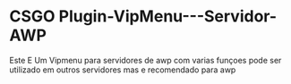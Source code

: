 # CSGO Plugin-VipMenu---Servidor-AWP
Este E Um Vipmenu para servidores de awp com varias funçoes pode ser utilizado em outros servidores mas e recomendado para awp
